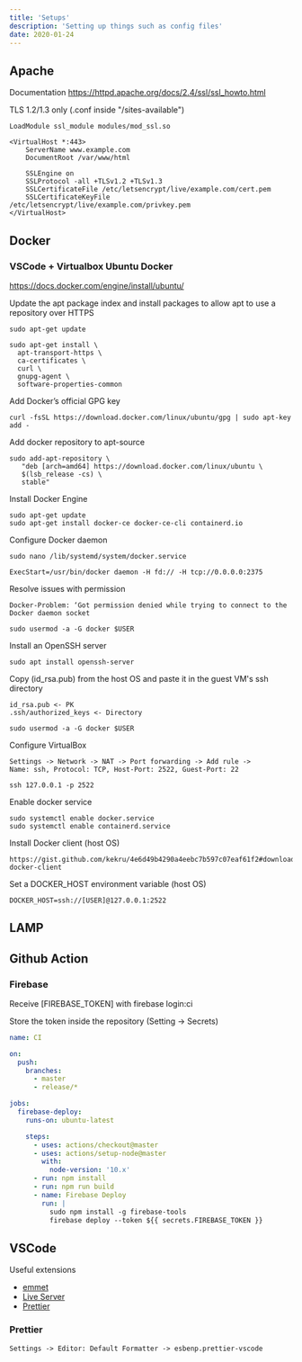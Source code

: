 ```yaml
---
title: 'Setups'
description: 'Setting up things such as config files'
date: 2020-01-24
---
```


## Apache

Documentation
https://httpd.apache.org/docs/2.4/ssl/ssl_howto.html

TLS 1.2/1.3 only (.conf inside "/sites-available")

```text
LoadModule ssl_module modules/mod_ssl.so

<VirtualHost *:443>
    ServerName www.example.com
    DocumentRoot /var/www/html

    SSLEngine on
    SSLProtocol -all +TLSv1.2 +TLSv1.3
    SSLCertificateFile /etc/letsencrypt/live/example.com/cert.pem
    SSLCertificateKeyFile /etc/letsencrypt/live/example.com/privkey.pem
</VirtualHost>
```

## Docker

### VSCode + Virtualbox Ubuntu Docker

https://docs.docker.com/engine/install/ubuntu/

Update the apt package index and install packages to allow apt to use a repository over HTTPS

```text
sudo apt-get update

sudo apt-get install \
  apt-transport-https \
  ca-certificates \
  curl \
  gnupg-agent \
  software-properties-common
```

Add Docker’s official GPG key

```text
curl -fsSL https://download.docker.com/linux/ubuntu/gpg | sudo apt-key add -
```

Add docker repository to apt-source 

```text
sudo add-apt-repository \
   "deb [arch=amd64] https://download.docker.com/linux/ubuntu \
   $(lsb_release -cs) \
   stable"
```

Install Docker Engine

```text
sudo apt-get update
sudo apt-get install docker-ce docker-ce-cli containerd.io
```

Configure Docker daemon

```text
sudo nano /lib/systemd/system/docker.service

ExecStart=/usr/bin/docker daemon -H fd:// -H tcp://0.0.0.0:2375
```

Resolve issues with permission

```text
Docker-Problem: ‘Got permission denied while trying to connect to the Docker daemon socket

sudo usermod -a -G docker $USER
```

Install an OpenSSH server

```text
sudo apt install openssh-server
```

Copy (id_rsa.pub) from the host OS and paste it in the guest VM's ssh directory

```text
id_rsa.pub <- PK
.ssh/authorized_keys <- Directory

sudo usermod -a -G docker $USER
```

Configure VirtualBox

```text
Settings -> Network -> NAT -> Port forwarding -> Add rule ->
Name: ssh, Protocol: TCP, Host-Port: 2522, Guest-Port: 22

ssh 127.0.0.1 -p 2522
```

Enable docker service

```text
sudo systemctl enable docker.service
sudo systemctl enable containerd.service
```

Install Docker client (host OS)

```text
https://gist.github.com/kekru/4e6d49b4290a4eebc7b597c07eaf61f2#download-docker-client
```

Set a DOCKER_HOST environment variable (host OS)
```text
DOCKER_HOST=ssh://[USER]@127.0.0.1:2522
```

## LAMP



## Github Action

### Firebase

Receive [FIREBASE_TOKEN] with firebase login:ci

Store the token inside the repository (Setting -> Secrets)

```yml
name: CI

on:
  push:
    branches:
      - master
      - release/*

jobs:
  firebase-deploy:
    runs-on: ubuntu-latest

    steps:
      - uses: actions/checkout@master
      - uses: actions/setup-node@master
        with:
          node-version: '10.x'
      - run: npm install
      - run: npm run build
      - name: Firebase Deploy
        run: |
          sudo npm install -g firebase-tools
          firebase deploy --token ${{ secrets.FIREBASE_TOKEN }}
```

## VSCode

Useful extensions

- [emmet](https://docs.emmet.io/)
- [Live Server](https://ritwickdey.github.io/vscode-live-server/)
- [Prettier](https://marketplace.visualstudio.com/items?itemName=esbenp.prettier-vscode)

### Prettier

```text
Settings -> Editor: Default Formatter -> esbenp.prettier-vscode
```